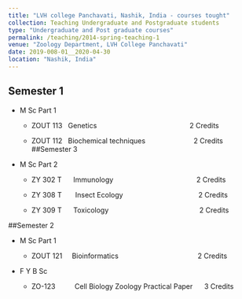 ```yaml
---
title: "LVH college Panchavati, Nashik, India - courses tought"
collection: Teaching Undergraduate and Postgraduate students
type: "Undergraduate and Post graduate courses"
permalink: /teaching/2014-spring-teaching-1
venue: "Zoology Department, LVH College Panchavati"
date: 2019-008-01__2020-04-30
location: "Nashik, India"
---
```








 ## Semester 1
   * M Sc Part 1

        * ZOUT 113  &nbsp;   Genetics	   &nbsp; &nbsp; &nbsp; &nbsp; &nbsp; &nbsp; &nbsp; &nbsp; &nbsp; &nbsp; &nbsp; &nbsp; &nbsp;  &nbsp;&nbsp;&nbsp;&nbsp;&nbsp;&nbsp;&nbsp;&nbsp;&nbsp;&nbsp;&nbsp;&nbsp;&nbsp;&nbsp;&nbsp;&nbsp;&nbsp;&nbsp;&nbsp;&nbsp;&nbsp;2 Credits

        * ZOUT 112  &nbsp;   Biochemical techniques	 &nbsp; &nbsp;&nbsp;&nbsp;&nbsp;&nbsp;&nbsp;&nbsp;&nbsp;&nbsp;&nbsp;&nbsp;&nbsp;&nbsp;&nbsp;&nbsp;&nbsp;&nbsp;&nbsp;&nbsp;&nbsp;&nbsp;	2 Credits
##Semester 3
   * M Sc Part 2 

        * ZY 302 T   &nbsp; &nbsp; &nbsp;Immunology &nbsp; &nbsp; &nbsp; &nbsp; &nbsp; &nbsp; &nbsp; &nbsp; &nbsp; &nbsp; &nbsp;&nbsp;&nbsp;&nbsp;&nbsp;&nbsp;&nbsp;&nbsp;&nbsp;&nbsp;&nbsp;&nbsp;&nbsp;&nbsp;&nbsp;&nbsp;&nbsp;&nbsp;&nbsp;&nbsp;&nbsp;&nbsp;2 Credits

       * ZY 308 T	  &nbsp;&nbsp;&nbsp;&nbsp;&nbsp; Insect Ecology &nbsp;&nbsp;&nbsp;&nbsp;&nbsp;&nbsp;&nbsp;&nbsp;&nbsp;&nbsp;&nbsp;&nbsp;&nbsp;&nbsp;&nbsp;&nbsp;&nbsp;&nbsp;&nbsp;&nbsp;&nbsp;&nbsp;&nbsp;&nbsp;&nbsp;&nbsp;&nbsp;&nbsp;&nbsp;&nbsp;&nbsp;&nbsp;&nbsp;&nbsp;&nbsp;&nbsp;&nbsp; 2 Credits
						
        * ZY 309 T&nbsp;&nbsp;&nbsp;&nbsp;&nbsp;&nbsp;Toxicology 		&nbsp;&nbsp;&nbsp;&nbsp;&nbsp;&nbsp;&nbsp;&nbsp;&nbsp;&nbsp;&nbsp;&nbsp;&nbsp;&nbsp;&nbsp;&nbsp;&nbsp;&nbsp;&nbsp;&nbsp;&nbsp;&nbsp;&nbsp;&nbsp;&nbsp;&nbsp;&nbsp;&nbsp;&nbsp;&nbsp;&nbsp;&nbsp;&nbsp;&nbsp;&nbsp;&nbsp;&nbsp;&nbsp;&nbsp;&nbsp;&nbsp;&nbsp;&nbsp;&nbsp;&nbsp;&nbsp;2 Credits
	


##Semester 2
   * M Sc Part 1
      
        * ZOUT 121&nbsp;&nbsp;&nbsp;&nbsp;  Bioinformatics&nbsp;&nbsp;&nbsp;&nbsp;&nbsp;&nbsp;&nbsp;&nbsp;&nbsp;&nbsp;&nbsp;&nbsp;&nbsp;&nbsp;&nbsp;&nbsp;&nbsp;&nbsp;		&nbsp;&nbsp;&nbsp;&nbsp;&nbsp;&nbsp;&nbsp;&nbsp;&nbsp;&nbsp;&nbsp;&nbsp;&nbsp;&nbsp;&nbsp;&nbsp;&nbsp;&nbsp;&nbsp;&nbsp;&nbsp;		2 Credits

   * F Y B Sc  
        * ZO-123&nbsp;&nbsp;&nbsp;&nbsp;&nbsp;&nbsp;&nbsp;&nbsp;&nbsp;  Cell Biology Zoology 
     Practical Paper	&nbsp;&nbsp;&nbsp;&nbsp;		3 Credits



